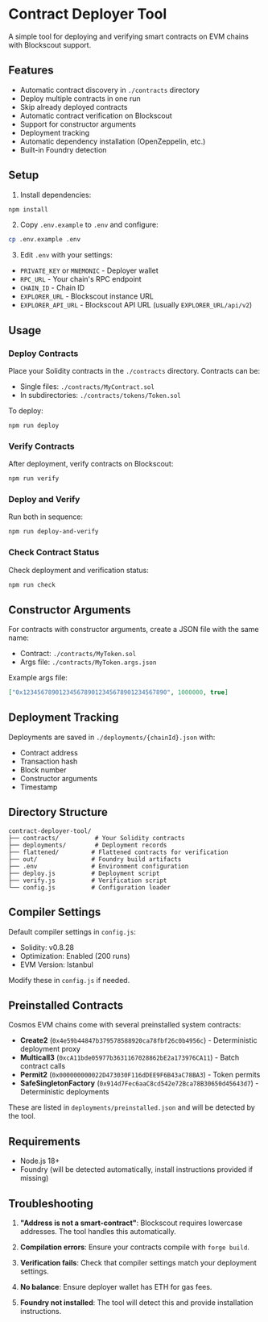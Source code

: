 # Contract Deployer Tool

A simple tool for deploying and verifying smart contracts on EVM chains with Blockscout support.

## Features

- Automatic contract discovery in `./contracts` directory
- Deploy multiple contracts in one run
- Skip already deployed contracts
- Automatic contract verification on Blockscout
- Support for constructor arguments
- Deployment tracking
- Automatic dependency installation (OpenZeppelin, etc.)
- Built-in Foundry detection

## Setup

1. Install dependencies:
```bash
npm install
```

2. Copy `.env.example` to `.env` and configure:
```bash
cp .env.example .env
```

3. Edit `.env` with your settings:
- `PRIVATE_KEY` or `MNEMONIC` - Deployer wallet
- `RPC_URL` - Your chain's RPC endpoint
- `CHAIN_ID` - Chain ID
- `EXPLORER_URL` - Blockscout instance URL
- `EXPLORER_API_URL` - Blockscout API URL (usually `EXPLORER_URL/api/v2`)

## Usage

### Deploy Contracts

Place your Solidity contracts in the `./contracts` directory. Contracts can be:
- Single files: `./contracts/MyContract.sol`
- In subdirectories: `./contracts/tokens/Token.sol`

To deploy:
```bash
npm run deploy
```

### Verify Contracts

After deployment, verify contracts on Blockscout:
```bash
npm run verify
```

### Deploy and Verify

Run both in sequence:
```bash
npm run deploy-and-verify
```

### Check Contract Status

Check deployment and verification status:
```bash
npm run check
```

## Constructor Arguments

For contracts with constructor arguments, create a JSON file with the same name:
- Contract: `./contracts/MyToken.sol`
- Args file: `./contracts/MyToken.args.json`

Example args file:
```json
["0x1234567890123456789012345678901234567890", 1000000, true]
```

## Deployment Tracking

Deployments are saved in `./deployments/{chainId}.json` with:
- Contract address
- Transaction hash
- Block number
- Constructor arguments
- Timestamp

## Directory Structure

```
contract-deployer-tool/
├── contracts/          # Your Solidity contracts
├── deployments/        # Deployment records
├── flattened/         # Flattened contracts for verification
├── out/               # Foundry build artifacts
├── .env               # Environment configuration
├── deploy.js          # Deployment script
├── verify.js          # Verification script
└── config.js          # Configuration loader
```

## Compiler Settings

Default compiler settings in `config.js`:
- Solidity: v0.8.28
- Optimization: Enabled (200 runs)
- EVM Version: Istanbul

Modify these in `config.js` if needed.

## Preinstalled Contracts

Cosmos EVM chains come with several preinstalled system contracts:

- **Create2** (`0x4e59b44847b379578588920ca78fbf26c0b4956c`) - Deterministic deployment proxy
- **Multicall3** (`0xcA11bde05977b3631167028862bE2a173976CA11`) - Batch contract calls
- **Permit2** (`0x000000000022D473030F116dDEE9F6B43aC78BA3`) - Token permits
- **SafeSingletonFactory** (`0x914d7Fec6aaC8cd542e72Bca78B30650d45643d7`) - Deterministic deployments

These are listed in `deployments/preinstalled.json` and will be detected by the tool.

## Requirements

- Node.js 18+
- Foundry (will be detected automatically, install instructions provided if missing)

## Troubleshooting

1. **"Address is not a smart-contract"**: Blockscout requires lowercase addresses. The tool handles this automatically.

2. **Compilation errors**: Ensure your contracts compile with `forge build`.

3. **Verification fails**: Check that compiler settings match your deployment settings.

4. **No balance**: Ensure deployer wallet has ETH for gas fees.

5. **Foundry not installed**: The tool will detect this and provide installation instructions.